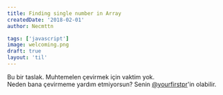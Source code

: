 ```yaml
---
title: Finding single number in Array
createdDate: '2018-02-01'
author: Necmttn

tags: ['javascript']
image: welcoming.png
draft: true
layout: 'til'
---
```


Bu bir taslak. Muhtemelen çevirmek için vaktim yok.  
Neden bana çevirmeme yardım etmiyorsun? Senin [@yourfirstpr](https://twitter.com/yourfirstpr)'in olabilir.
